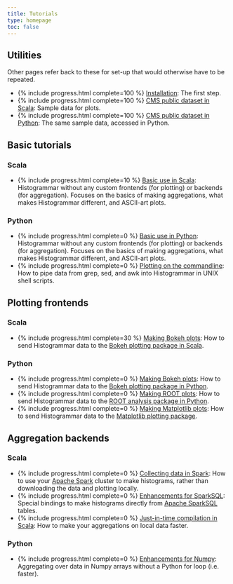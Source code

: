 ```yaml
---
title: Tutorials
type: homepage
toc: false
---
```


## Utilities

Other pages refer back to these for set-up that would otherwise have to be repeated.

  * {% include progress.html complete=100 %} [Installation](../install): The first step.
  * {% include progress.html complete=100 %} [CMS public dataset in Scala](scala-cmsdata): Sample data for plots.
  * {% include progress.html complete=100 %} [CMS public dataset in Python](python-cmsdata): The same sample data, accessed in Python.

## Basic tutorials

### Scala

  * {% include progress.html complete=10 %} [Basic use in Scala](scala-basic): Histogrammar without any custom frontends (for plotting) or backends (for aggregation). Focuses on the basics of making aggregations, what makes Histogrammar different, and ASCII-art plots.

### Python

  * {% include progress.html complete=0 %} [Basic use in Python](python-basic): Histogrammar without any custom frontends (for plotting) or backends (for aggregation). Focuses on the basics of making aggregations, what makes Histogrammar different, and ASCII-art plots.
  * {% include progress.html complete=0 %} [Plotting on the commandline](python-commandline): How to pipe data from grep, sed, and awk into Histogrammar in UNIX shell scripts.

## Plotting frontends

### Scala

  * {% include progress.html complete=30 %} [Making Bokeh plots](scala-bokeh): How to send Histogrammar data to the [Bokeh plotting package in Scala](http://github.com/bokeh/bokeh-scala).

### Python

  * {% include progress.html complete=0 %} [Making Bokeh plots](python-bokeh): How to send Histogrammar data to the [Bokeh plotting package in Python](http://bokeh.pydata.org/en/latest/).
  * {% include progress.html complete=0 %} [Making ROOT plots](python-root): How to send Histogrammar data to the [ROOT analysis package in Python](http://root.cern.ch/).
  * {% include progress.html complete=0 %} [Making Matplotlib plots](python-root): How to send Histogrammar data to the [Matplotlib plotting package](http://matplotlib.org/).

## Aggregation backends

### Scala

  * {% include progress.html complete=0 %} [Collecting data in Spark](scala-spark): How to use your [Apache Spark](http://spark.apache.org/) cluster to make histograms, rather than downloading the data and plotting locally.
  * {% include progress.html complete=0 %} [Enhancements for SparkSQL](scala-sparksql): Special bindings to make histograms directly from [Apache SparkSQL](http://spark.apache.org/sql/) tables.
  * {% include progress.html complete=0 %} [Just-in-time compilation in Scala](scala-jit): How to make your aggregations on local data faster.

### Python

  * {% include progress.html complete=0 %} [Enhancements for Numpy](python-numpy): Aggregating over data in Numpy arrays without a Python for loop (i.e. faster).

